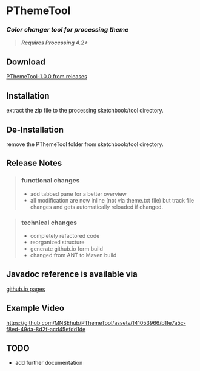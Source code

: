 # PThemeTool
### _Color changer tool for processing theme_

> **_Requires Processing 4.2+_**

## Download
[PThemeTool-1.0.0 from releases](https://github.com/MNSEhub/PThemeTool/releases)

## Installation
extract the zip file to the processing sketchbook/tool directory.

## De-Installation
remove the PThemeTool folder from sketchbook/tool directory.

## Release Notes
> ### functional changes ###
> * add tabbed pane for a better overview
> * all modification are now inline (not via theme.txt file) but track file changes and gets automatically reloaded if changed.

> ### technical changes ###
> * completely refactored code
> * reorganized structure
> * generate github.io form build
> * changed from ANT to Maven build

## Javadoc reference is available via 
[github.io pages](https://mnsehub.github.io/PThemeTool/)

## Example Video
https://github.com/MNSEhub/PThemeTool/assets/141053966/b1fe7a5c-f8ed-49da-8d2f-acd45efdd1de



## TODO
* add further documentation
